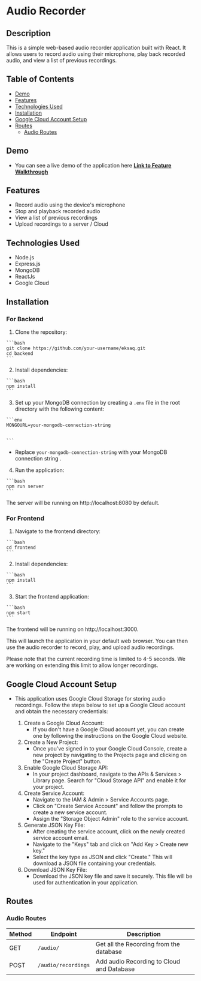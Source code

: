 # Audio Recorder

## Description

This is a simple web-based audio recorder application built with React. It allows users to record audio using their microphone, play back recorded audio, and view a list of previous recordings. 


## Table of Contents

- [Demo](#demo)
- [Features](#features)
- [Technologies Used](#technologies-used)
- [Installation](#installation)
- [Google Cloud Account Setup](#google-cloud-account-setup)
- [Routes](#routes)
  - [Audio Routes](#audio-routes)


## Demo

- You can see a live demo of the application here **[Link to Feature Walkthrough](https://drive.google.com/drive/folders/1Z2qgQthN_55pF5aSevIciQgnZikyL5J6?usp=sharing)**


## Features

- Record audio using the device's microphone
- Stop and playback recorded audio
- View a list of previous recordings
- Upload recordings to a server / Cloud


## Technologies Used

- Node.js
- Express.js
- MongoDB
- ReactJs
- Google Cloud


## Installation

  ### For Backend

   1. Clone the repository:

    ```bash
    git clone https://github.com/your-username/eksaq.git
    cd backend
    ```

  2. Install dependencies:

    ```bash
    npm install
    ```

  3. Set up your MongoDB connection by creating a `.env` file in the root directory with the following content:

    ```env
    MONGOURL=your-mongodb-connection-string

 
    ```

  - Replace `your-mongodb-connection-string` with your MongoDB connection string .
  

  4. Run the application:

    ```bash
    npm run server
    ```

  The server will be running on http://localhost:8080 by default.


 ### For Frontend
 
   1. Navigate to the frontend directory:

    ```bash
    cd frontend
    ```
    
  2. Install dependencies:

    ```bash
    npm install
    ```
    
   3. Start the frontend application:
    
    ```bash
    npm start
    ```
    
   The frontend will be running on http://localhost:3000.


   This will launch the application in your default web browser. You can then use the audio recorder to record, play, and upload audio recordings.

   Please note that the current recording time is limited to 4-5 seconds. We are working on extending this limit to allow longer recordings.


## Google Cloud Account Setup

 - This application uses Google Cloud Storage for storing audio recordings. Follow the steps below to set up a Google Cloud account and obtain the necessary credentials:

   1. Create a Google Cloud Account:
       - If you don't have a Google Cloud account yet, you can create one by following the instructions on the Google Cloud website.
   2.  Create a New Project:
        - Once you've signed in to your Google Cloud Console, create a new project by navigating to the Projects page and clicking on the "Create Project" button.
   3.  Enable Google Cloud Storage API:
       - In your project dashboard, navigate to the APIs & Services > Library page. Search for "Cloud Storage API" and enable it for your project.
   4.  Create Service Account:
       - Navigate to the IAM & Admin > Service Accounts page.
       - Click on "Create Service Account" and follow the prompts to create a new service account.
       - Assign the "Storage Object Admin" role to the service account.
   5.  Generate JSON Key File:
       - After creating the service account, click on the newly created service account email.
       - Navigate to the "Keys" tab and click on "Add Key > Create new key."
       - Select the key type as JSON and click "Create." This will download a JSON file containing your credentials.
   6.  Download JSON Key File:
       - Download the JSON key file and save it securely. This file will be used for authentication in your application.


## Routes


### Audio Routes

| Method | Endpoint             | Description              | 
| ------ | ---------------------| ------------------------ | 
| GET   | `/audio/`     |      Get all the Recording from the database   |
| POST   | `/audio/recordings`        | Add audio Recording to Cloud and Database  |


